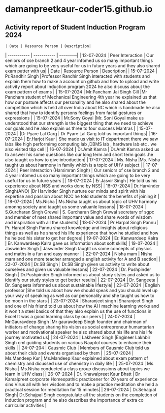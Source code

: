 # damanpreetkaur-coder15.github.io
## Activity report of Student Induction Program 2024

	| Date | Resource Person | Description|
| ----------- | ----------- | ---------|
| 12-07-2024 | Peer Interaction | Our seniors of cse branch 2 and 4 year infomed us so many important things which are going to be very useful for us in future years and they also shared exam patter with us|
| Date | Resource Person | Description|
| 15-07-2024 | Pr.Randhir Singh |Professor Randhir Singh interacted with students and explain them how to make a account on github and how to upload and write activity report about induction program 2024 he also discuss about the exam pattern of exams |
| 15-07-2024 | Mr.Pancham Jai Singh Gill |Mr Pancham student of Mechanical Engineering 4th year he explained us that how our posture affects our personality and he also shared about  the competition which is held all over India about RC which is handmade he also shared that how to identify persons feelings from facial gestures or expressions |
| 15-07-2024 | Mr.Sony Goyal |Mr. Soni Goyal make us understood that  our strength is the biggest thing that we need to achieve our goals and he also explain us three to four success Mantras |
| 15-07-2024 |  |Dr Pyare Lal Garg | Dr Pyare Lal Garg told us important things|
	| 16-07-2024 | Er.Harjot Kaur | She made us visit to IT department there we saw labs like high performimg computing lab ,DBMS lab , hardware lab etc . we also visited t&p cell|
	| 16-07-2024 | Dr.Amit Kamra | Dr.Amit Kamra asked us to answer his some questions like our long term and short term goals .he also taught us how to give introduction|
	| 17-07-2024 | Ms. Nisha |Ms. Nisha taught us about harmony in family which is a topic of UHV subject |
 | 17-07-2024 | Peer Interaction (Harsimran Singh) | Our seniors of cse branch 2 and 4 year infomed us so many important things which are going to be very useful for us in future years |
	| 18-07-2024 | Er.Jasvir Singh | He told us his experience about NSS and works done by NSS|
	| 18-07-2024 | Dr.Harvinder Singh(ANO) |Dr Harvinder Singh nurture  our minds and spirit with his expertise and passion about NCC he told students the benefits of joining it |
	| 18-07-2024 | Ms.Nisha | Ms.Nisha taught us about topic of UHV harmony amonng society and taught us some valuanle lessons|
	| 18-07-2024 | S.Gurcharan Singh Grewal | S. Gurcharan Singh Grewal secretary of sgpc and member of nset shared important value and share words of wisdom and inspiration with all the students|
	| 18-07-2024 | Pr.Harpal Singh Pannu | Pr. Harapl Singh Pannu shared knowledge and insights about religious things as well as he shared his life experience that how he studied and how he helped his sister to get her degree|
| 19-07-2024 | Er. Kanwardeep Kalra | Er. Kanwardeep Kalra gave us information about soft skills|
| 19-07-2024 | Jaswinder Singh | Jaswinder Singh taught us some concepts of physics and maths in a fun and easy manner |
| 22-07-2024 | Nisha mam  | Nisha mam and one more teacher arranged a english activity for A and B section|
| 22-07-2024 | Dr.SB Singh | Dr.SB Singh given us activity to write about ourselves and given us valuable lessons|
| 22-07-2024 | Dr. Pushpinder Singh | Dr.Pushpinder Singh informed us about study styles and asked us to identify our study styles to get better results|
| 22-07-2024 | Dr. Sangeeta | Dr. Sangeeta informed us about sustainable lifestyle|
	| 23-07-2024 | English professor |She told us about how we should speak and you should level up your way of speaking as well as our personality and she taught us how to be moon in the stars |
	| 23-07-2024 | Sharanjeet singh |Sharanjeet Singh and one of his friend told us about how the AI I machine learning works and it won't a steel basics of that they also explain us the use of functions in Excel It was a good learning class by our peers |
	| 24-07-2024 | Mr.Gauravdeep Singh |Mr gauravdeep Singh founder and chairman of initiators of change sharing his vision as social entrepreneur humantarian worker and motivational speaker he also shared about his life ans his life journey motivated us|
	| 24-07-2024 | Lakhveer Singh |Engineer Lakhbir Singh cml guiding students on various Naaptol courses to enhance their skills |
	| 24-07-204 | Causmic Club | Members of Causmic Club told us about their club and events organised by them |
	| 25-07-2024 | Ms.Mandeep Kur  | Ms.Mandeep Kaur explained about exam pattern of chemistry and dicussed use of chemistry in daily life |
	| 25-07-2024 | Ms. Nisha  | Ms.Nisha conducted a class group discussions about topics we learn in UHV class|
| 26-07-2024 | Dr. Knawalpreet Kaur Bhatt | Dr Kamalpreet corporate Homeopathic practicener for 20 years of experience sins Virus all with her wisdom and to make a practice meditation she held a practical session for meditation for 15 minutes|
	| 26-07-2024 | Dr.Sehajpal Singh| Dr.Sehajpal Singh congratulate all the students on the completion of induction program and he also describes the importance of extra co curricular activities
|